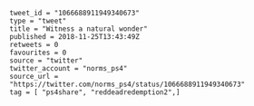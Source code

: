 ```
tweet_id = "1066688911949340673"
type = "tweet"
title = "Witness a natural wonder"
published = 2018-11-25T13:43:49Z
retweets = 0
favourites = 0
source = "twitter"
twitter_account = "norms_ps4"
source_url = "https://twitter.com/norms_ps4/status/1066688911949340673"
tag = [ "ps4share", "reddeadredemption2",]
```

<p class='image'><img src='https://mnf.m17s.net/2018/11/25/Ds2j6SEXcAARDYy.jpg' alt=''></p>


